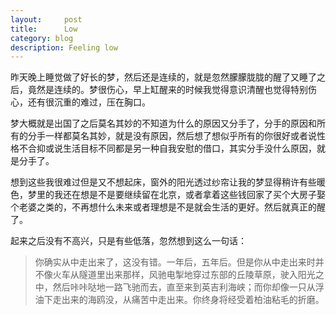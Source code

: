 ```yaml
---
layout:     post
title:      Low
category: blog
description: Feeling low
---
```

昨天晚上睡觉做了好长的梦，然后还是连续的，就是忽然朦朦胧胧的醒了又睡了之后，竟然是连续的。梦很伤心，早上缸醒来的时候我觉得意识清醒也觉得特别伤心，还有很沉重的难过，压在胸口。

梦大概就是出国了之后莫名其妙的不知道为什么的原因又分手了，分手的原因和所有的分手一样都莫名其妙，就是没有原因，然后想了想似乎所有的你很好或者说性格不合抑或说生活目标不同都是另一种自我安慰的借口，其实分手没什么原因，就是分手了。

想到这些我很难过但是又不想起床，窗外的阳光透过纱帘让我的梦显得稍许有些暖色，梦里的我还在想是不是要继续留在北京，或者拿着这些钱回家了买个大房子娶个老婆之类的，不再想什么未来或者理想是不是就会生活的更好。然后就真正的醒了。

起来之后没有不高兴，只是有些低落，忽然想到这么一句话：

> 你确实从中走出来了，这没有错。一年后，五年后。但是你从中走出来时并不像火车从隧道里出来那样，风驰电掣地穿过东部的丘陵草原，驶入阳光之中，然后咔咔哒地一路飞驰而去，直至来到英吉利海峡；而你却像一只从浮油下走出来的海鸥没，从痛苦中走出来。你终身将经受着柏油粘毛的折磨。